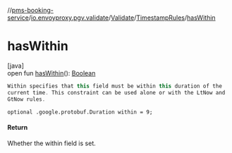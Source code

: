 //[pms-booking-service](../../../../index.md)/[io.envoyproxy.pgv.validate](../../index.md)/[Validate](../index.md)/[TimestampRules](index.md)/[hasWithin](has-within.md)

# hasWithin

[java]\
open fun [hasWithin](has-within.md)(): [Boolean](https://kotlinlang.org/api/core/kotlin-stdlib/kotlin/-boolean/index.html)

```kotlin
Within specifies that this field must be within this duration of the
current time. This constraint can be used alone or with the LtNow and
GtNow rules.

```
`optional .google.protobuf.Duration within = 9;`

#### Return

Whether the within field is set.